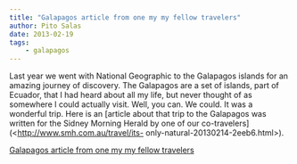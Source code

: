 ```yaml
---
title: "Galapagos article from one my my fellow travelers"
author: Pito Salas
date: 2013-02-19
tags:
    - galapagos
---
```




Last year we went with National Geographic to the Galapagos islands for an
amazing journey of discovery. The Galapagos are a set of islands, part of
Ecuador, that I had heard about all my life, but never thought of as somewhere
I could actually visit. Well, you can. We could. It was a wonderful trip. Here
is an [article about that trip to the Galapagos was written for the Sidney
Morning Herald by one of our co-travelers](<http://www.smh.com.au/travel/its-
only-natural-20130214-2eeb6.html>).


[Galapagos article from one my my fellow travelers](None)
